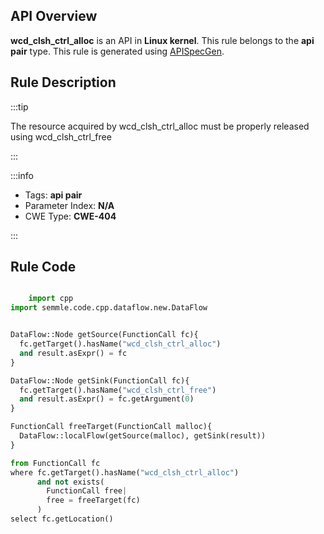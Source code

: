 ---
---


## API Overview
**wcd_clsh_ctrl_alloc** is an API in **Linux kernel**. This rule belongs to the **api pair** type. This rule is generated using [APISpecGen](../../tools/APISpecGen).
## Rule Description

:::tip

The resource acquired by wcd_clsh_ctrl_alloc must be properly released using wcd_clsh_ctrl_free

:::

:::info

- Tags: **api pair**
- Parameter Index: **N/A**
- CWE Type: **CWE-404**

:::

## Rule Code
```python

    import cpp
import semmle.code.cpp.dataflow.new.DataFlow


DataFlow::Node getSource(FunctionCall fc){
  fc.getTarget().hasName("wcd_clsh_ctrl_alloc")
  and result.asExpr() = fc
}

DataFlow::Node getSink(FunctionCall fc){
  fc.getTarget().hasName("wcd_clsh_ctrl_free")
  and result.asExpr() = fc.getArgument(0)
}

FunctionCall freeTarget(FunctionCall malloc){
  DataFlow::localFlow(getSource(malloc), getSink(result))
}

from FunctionCall fc
where fc.getTarget().hasName("wcd_clsh_ctrl_alloc")
      and not exists(
        FunctionCall free| 
        free = freeTarget(fc)
      )
select fc.getLocation()

    
```